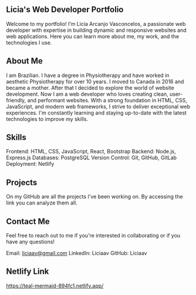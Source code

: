 ## Licia's Web Developer Portfolio
Welcome to my portfolio! I’m Licia Arcanjo Vasconcelos, a passionate web developer with expertise in building dynamic and responsive websites and web applications. Here you can learn more about me, my work, and the technologies I use.

## About Me
I am Brazilian. I have a degree in Physiotherapy and have worked in aesthetic Physiotherapy for over 10 years. I moved to Canada in 2016 and became a mother. After that I decided to explore the world of website development. Now I am a web developer who loves creating clean, user-friendly, and performant websites. With a strong foundation in HTML, CSS, JavaScript, and modern web frameworks, I strive to deliver exceptional web experiences. I'm constantly learning and staying up-to-date with the latest technologies to improve my skills.

## Skills
Frontend: HTML, CSS, JavaScript, React, Bootstrap
Backend: Node.js, Express.js
Databases: PostgreSQL
Version Control: Git, GitHub, GitLab
Deployment: Netlify

## Projects
On my GitHub are all the projects I've been working on. By accessing the link you can analyze them all.

## Contact Me
Feel free to reach out to me if you're interested in collaborating or if you have any questions!

Email: liciaav@gmail.com
LinkedIn: Liciaav
GitHub: Liciaav

## Netlify Link
https://teal-mermaid-894fc1.netlify.app/

